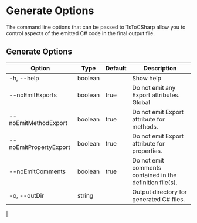 # Generate Options

The command line options that can be passed to TsToCSharp allow you to control aspects of the emitted C# code in the final output file.

## Generate Options

| Option | Type | Default | Description |
|---|---|---|---|
| -h, --help | boolean | | Show help |
| --noEmitExports | boolean | true | Do not emit any Export attributes. Global|
| --noEmitMethodExport | boolean | true | Do not emit Export attribute for methods. |
| --noEmitPropertyExport | boolean | true | Do not emit Export attribute for properties. |
| --noEmitComments | boolean | true | Do not emit comments contained in the definition file(s). |
| -o, --outDir | string | | Output directory for generated C# files. |
|
